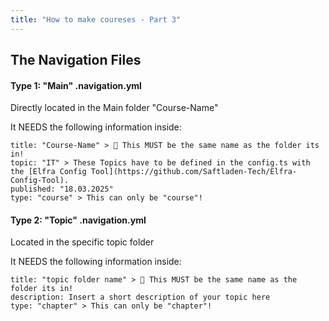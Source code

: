 ```yaml
---
title: "How to make coureses - Part 3"
---
```


## The Navigation Files

#### Type 1: "Main" .navigation.yml

Directly located in the Main folder "Course-Name"

It NEEDS the following information inside:

```
title: "Course-Name" > 🛑 This MUST be the same name as the folder its in!
topic: "IT" > These Topics have to be defined in the config.ts with the [Elfra Config Tool](https://github.com/Saftladen-Tech/Elfra-Config-Tool).
published: "18.03.2025"
type: "course" > This can only be "course"!
```

#### Type 2: "Topic" .navigation.yml

Located in the specific topic folder

It NEEDS the following information inside:

```
title: "topic folder name" > 🛑 This MUST be the same name as the folder its in!
description: Insert a short description of your topic here
type: "chapter" > This can only be "chapter"!
```
